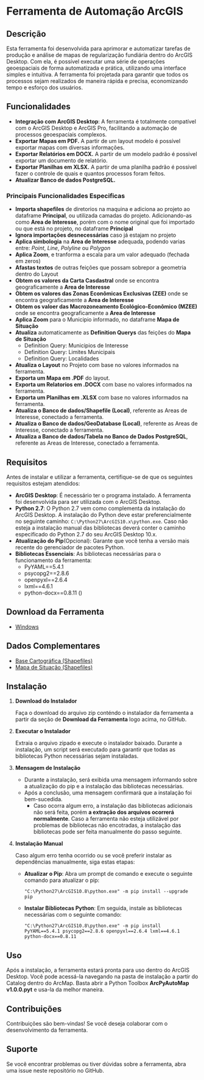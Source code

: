 # Ferramenta de Automação ArcGIS

## Descrição

Esta ferramenta foi desenvolvida para aprimorar e automatizar tarefas de produção e análise de mapas de regularização fundiária dentro do ArcGIS Desktop. Com ela, é possível executar uma série de operações geoespaciais de forma automatizada e prática, utilizando uma interface simples e intuitiva. A ferramenta foi projetada para garantir que todos os processos sejam realizados de maneira rápida e precisa, economizando tempo e esforço dos usuários.  

## Funcionalidades
- **Integração com ArcGIS Desktop**: A ferramenta é totalmente compatível com o ArcGIS Desktop e ArcGIS Pro, facilitando a automação de processos geoespaciais complexos.
- **Exportar Mapas em PDF.** A partir de um layout modelo é possível exportar mapas com diversas informações.
- **Exportar Relatórios em DOCX.** A partir de um modelo padrão é possivel exportar um documento de relatório.
- **Exportar Planilhas em XLSX.** A partir de uma planilha padrão é possivel fazer o controle de quais e quantos processos foram feitos.
- **Atualizar Banco de dados PostgreSQL.**

### Principais Funcionalidades Especificas
- **Importa shapefiles** de diretorios na maquina e adiciona ao projeto ao dataframe **Principal**, ou utilizada camadas do projeto. Adicionando-as como **Area de Interesse**, porém com o nome original que foi importado ou que está no projeto, no dataframe **Principal**
- **Ignora importações desnecessárias** caso já estajam no projeto
- **Aplica simbologia** na **Area de Interesse** adequada, podendo varias entre: _Point_, _Line_, _Polyline_ ou _Polygon_
- **Aplica Zoom**, e tranforma a escala para um valor adequado (fechada em zeros)
- **Afastas textos** de outras feições que possam sobrepor a geometria dentro do Layout
- **Obtem os valores da Carta Casdastral** onde se encontra geograficamente a **Area de Interesse**
- **Obtem os valores das Zonas Econômicas Exclusivas (ZEE)** onde se encontra geograficamente a **Area de Interesse**
- **Obtem os valoer das Macrozoneamento Ecológico-Econômico (MZEE)** onde se encontra geograficamente a **Area de Interesse**
- **Aplica Zoom** para o Municipio informado, no dataframe **Mapa de Situação**
- **Atualiza** automaticamente as **Definition Querys** das feições do **Mapa de Situação**
    - Definition Query: Municipios de Interesse
    - Definition Query: Limites Municipais
    - Definition Query: Localidades
- **Atualiza o Layout** no Projeto com base no valores informados na ferramenta.
- **Exporta um Mapa em .PDF** do layout.
- **Exporta um Relatorios em .DOCX** com base no valores informados na ferramenta.
- **Exporta um Planilhas em .XLSX** com base no valores informados na ferramenta.
- **Atualiza o Banco de dados/Shapefile (Local)**, referente as Areas de Interesse, conectado a ferramenta.
- **Atualiza o Banco de dados/GeoDatabase (Local)**, referente as Areas de Interesse,  conectado a ferramenta.
- **Atualiza a Banco de dados/Tabela no Banco de Dados PostgreSQL**, referente as Areas de Interesse, conectado a ferramenta.

## Requisitos

Antes de instalar e utilizar a ferramenta, certifique-se de que os seguintes requisitos estejam atendidos:

- **ArcGIS Desktop**: É necessário ter o programa instalado. A ferramenta foi desenvolvida para ser utilizada com o ArcGIS Desktop.
- **Python 2.7**: O Python 2.7 vem como complementa da instalação do ArcGIS Desktop. A instalação do Python deve estar preferencialmente no seguinte caminho: `C:\Python27\ArcGIS10.x\python.exe`. Caso não esteja a instalação manual das bibliotecas deverá conter o caminho especificado do Python 2.7 do seu ArcGIS Desktop 10.x.
- **Atualização do Pip**(Opcional): Garante que você tenha a versão mais recente do gerenciador de pacotes Python.
- **Bibliotecas Essenciais**: As bibliotecas necessárias para o funcionamento da ferramenta:
  - PyYAML==5.4.1
  - psycopg2==2.8.6
  - openpyxl==2.6.4
  - lxml==4.6.1
  - python-docx==0.8.11 ()


## Download da Ferramenta

 - [Windows](doc/windows.md)

## Dados Complementares

- [Base Cartográfica (Shapefiles)](https://drive.google.com/file/d/1o3J3j2Df0bAiNAglx-w_cARaeKUOU5l6/view?usp=drive_link)
- [Mapa de Situação (Shapefiles)](https://drive.google.com/file/d/1qFUI4bz6wsqGchw2QcpXubJYvnBwL49Z/view?usp=drive_link)

## Instalação

1. **Download do Instalador**

   Faça o download do arquivo zip conténdo o instalador da ferramenta a partir da seção de **Download da Ferramenta** logo acima, no GitHub. 

2. **Executar o Instalador**

   Extraia o arquivo zipado e execute o instalador baixado. Durante a instalação, um script será executado para garantir que todas as bibliotecas Python necessárias sejam instaladas.

3. **Mensagem de Instalação**

   - Durante a instalação, será exibida uma mensagem informando sobre a atualização do pip e a instalação das bibliotecas necessárias.
   - Após a conclusão, uma mensagem confirmará que a instalação foi bem-sucedida.
       - Caso ocorra algum erro, a instalação das bibliotecas adicionais não será feita, porém **a extração dos arquivos ocorrerá normalmente**. Caso a ferramenta não esteja utilizável por problemas de bibliotecas não encotradas, a instalação das bibliotecas pode ser feita manualmente do passo seguinte.

4. **Instalação Manual**

   Caso algum erro tenha ocorrido ou se você preferir instalar as dependências manualmente, siga estas etapas:

   - **Atualizar o Pip**:
     Abra um prompt de comando e execute o seguinte comando para atualizar o pip:
     ```shell
     "C:\Python27\ArcGIS10.8\python.exe" -m pip install --upgrade pip
     ```

   - **Instalar Bibliotecas Python**:
     Em seguida, instale as bibliotecas necessárias com o seguinte comando:
     ```shell
     "C:\Python27\ArcGIS10.8\python.exe" -m pip install PyYAML==5.4.1 psycopg2==2.8.6 openpyxl==2.6.4 lxml==4.6.1 python-docx==0.8.11
     ```

## Uso

Após a instalação, a ferramenta estará pronta para uso dentro do ArcGIS Desktop. Você pode acessá-la navegando na pasta de instalação a partir do Catalog dentro do ArcMap. Basta abrir a Python Toolbox **ArcPyAutoMap v1.0.0.pyt** e usa-la da melhor maneira.

## Contribuições

Contribuições são bem-vindas! Se você deseja colaborar com o desenvolvimento da ferramenta.

## Suporte

Se você encontrar problemas ou tiver dúvidas sobre a ferramenta, abra uma issue neste repositório no GitHub.
